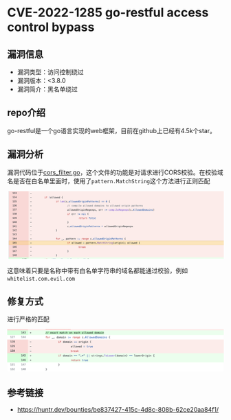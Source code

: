 # CVE-2022-1285 go-restful access control bypass

## 漏洞信息
- 漏洞类型：访问控制绕过
- 漏洞版本：<3.8.0
- 漏洞简介：黑名单绕过

## repo介绍
go-restful是一个go语言实现的web框架，目前在github上已经有4.5k个star。

## 漏洞分析
漏洞代码位于[cors_filter.go](https://github.com/emicklei/go-restful/commit/fd3c327a379ce08c68ef18765bdc925f5d9bad10#diff-983dcf03710439f4e0c49191ae3aae1c86588eaf2a4723aa1c677e5931afec22L145)，这个文件的功能是对请求进行CORS校验。在校验域名是否在白名单里面时，使用了`pattern.MatchString`这个方法进行正则匹配

![images](images/1.png)

这意味着只要是名称中带有白名单字符串的域名都能通过校验，例如`whitelist.com.evil.com`

## 修复方式
进行严格的匹配

![images](images/2.png)

## 参考链接
- https://huntr.dev/bounties/be837427-415c-4d8c-808b-62ce20aa84f1/